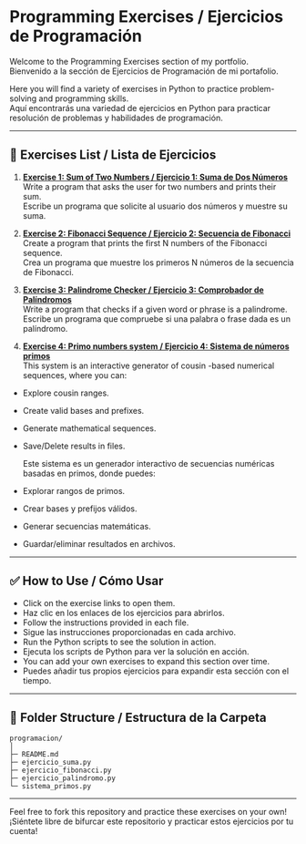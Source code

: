 # Programming Exercises / Ejercicios de Programación

Welcome to the Programming Exercises section of my portfolio.  
Bienvenido a la sección de Ejercicios de Programación de mi portafolio.

Here you will find a variety of exercises in Python to practice problem-solving and programming skills.  
Aquí encontrarás una variedad de ejercicios en Python para practicar resolución de problemas y habilidades de programación.

---

## 📄 Exercises List / Lista de Ejercicios

1. **[Exercise 1: Sum of Two Numbers / Ejercicio 1: Suma de Dos Números](ejercicio_suma.py)**  
   Write a program that asks the user for two numbers and prints their sum.  
   Escribe un programa que solicite al usuario dos números y muestre su suma.  

2. **[Exercise 2: Fibonacci Sequence / Ejercicio 2: Secuencia de Fibonacci](ejercicio_fibonacci.py)**  
   Create a program that prints the first N numbers of the Fibonacci sequence.  
   Crea un programa que muestre los primeros N números de la secuencia de Fibonacci.  

3. **[Exercise 3: Palindrome Checker / Ejercicio 3: Comprobador de Palíndromos](ejercicio_palindromo.py)**  
   Write a program that checks if a given word or phrase is a palindrome.  
   Escribe un programa que compruebe si una palabra o frase dada es un palíndromo.

4. **[Exercise 4: Primo numbers system / Ejercicio 4: Sistema de números primos](sistema_primos.py)**    
   This system is an interactive generator of cousin -based numerical sequences, where you can:

- Explore cousin ranges.
- Create valid bases and prefixes.
- Generate mathematical sequences.
- Save/Delete results in files.

   Este sistema es un generador interactivo de secuencias numéricas basadas en primos, donde puedes:

- Explorar rangos de primos.
- Crear bases y prefijos válidos.
- Generar secuencias matemáticas.
- Guardar/eliminar resultados en archivos.

---

## ✅ How to Use / Cómo Usar

- Click on the exercise links to open them.  
- Haz clic en los enlaces de los ejercicios para abrirlos.  
- Follow the instructions provided in each file.  
- Sigue las instrucciones proporcionadas en cada archivo.  
- Run the Python scripts to see the solution in action.  
- Ejecuta los scripts de Python para ver la solución en acción.  
- You can add your own exercises to expand this section over time.  
- Puedes añadir tus propios ejercicios para expandir esta sección con el tiempo.

---

## 📂 Folder Structure / Estructura de la Carpeta
```
programacion/
│
├─ README.md
├─ ejercicio_suma.py
├─ ejercicio_fibonacci.py
├─ ejercicio_palindromo.py
└─ sistema_primos.py
```
---

Feel free to fork this repository and practice these exercises on your own!  
¡Siéntete libre de bifurcar este repositorio y practicar estos ejercicios por tu cuenta!
